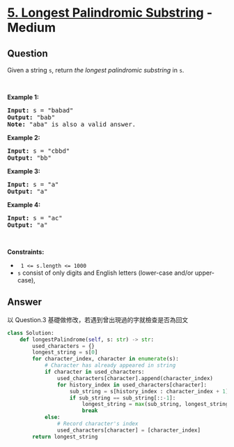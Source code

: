 # [5. Longest Palindromic Substring](https://leetcode.com/problems/longest-palindromic-substring/) - Medium

## Question

Given a string `` s ``, return&nbsp;_the longest palindromic substring_ in `` s ``.

&nbsp;

__Example 1:__

<pre>
<strong>Input:</strong> s = "babad"
<strong>Output:</strong> "bab"
<strong>Note:</strong> "aba" is also a valid answer.
</pre>

__Example 2:__

<pre>
<strong>Input:</strong> s = "cbbd"
<strong>Output:</strong> "bb"
</pre>

__Example 3:__

<pre>
<strong>Input:</strong> s = "a"
<strong>Output:</strong> "a"
</pre>

__Example 4:__

<pre>
<strong>Input:</strong> s = "ac"
<strong>Output:</strong> "a"
</pre>

&nbsp;

__Constraints:__

* <code> 1 &lt;= s.length &lt;= 1000 </code>
* `` s `` consist of only digits and English letters (lower-case and/or upper-case),

## Answer

以 Question.3 基礎做修改，若遇到曾出現過的字就檢查是否為回文

```python
class Solution:
    def longestPalindrome(self, s: str) -> str:
        used_characters = {}
        longest_string = s[0]
        for character_index, character in enumerate(s):
            # Character has already appeared in string
            if character in used_characters:
                used_characters[character].append(character_index)
                for history_index in used_characters[character]:
                    sub_string = s[history_index : character_index + 1]
                    if sub_string == sub_string[::-1]:
                        longest_string = max(sub_string, longest_string, key=len)
                        break
            else:
                # Record character's index
                used_characters[character] = [character_index]
        return longest_string

```

